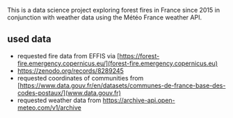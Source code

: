 This is a data science project exploring forest fires in France since 2015 in conjunction with weather data using the Météo France weather API.

## used data
- requested fire data from EFFIS via [https://forest-fire.emergency.copernicus.eu/](forest-fire.emergency.copernicus.eu)
- https://zenodo.org/records/8289245
- requested coordinates of communities from [https://www.data.gouv.fr/en/datasets/communes-de-france-base-des-codes-postaux/](www.data.gouv.fr)
- requested weather data from https://archive-api.open-meteo.com/v1/archive
